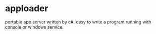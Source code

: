 apploader
=========

portable app server written by c#. easy to write a program running with console or windows service.